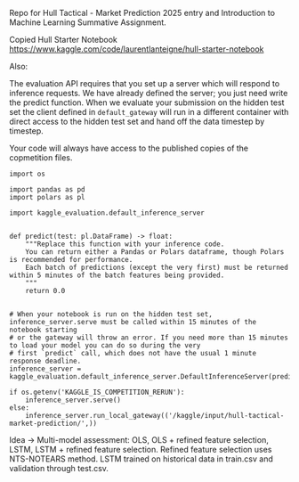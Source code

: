 Repo for Hull Tactical - Market Prediction 2025 entry and Introduction to Machine Learning Summative Assignment.

Copied Hull Starter Notebook https://www.kaggle.com/code/laurentlanteigne/hull-starter-notebook

Also:

The evaluation API requires that you set up a server which will respond to inference requests.
We have already defined the server; you just need write the predict function.
When we evaluate your submission on the hidden test set the client defined in `default_gateway` will run in a different container
with direct access to the hidden test set and hand off the data timestep by timestep.

Your code will always have access to the published copies of the copmetition files.

```
import os

import pandas as pd
import polars as pl

import kaggle_evaluation.default_inference_server


def predict(test: pl.DataFrame) -> float:
    """Replace this function with your inference code.
    You can return either a Pandas or Polars dataframe, though Polars is recommended for performance.
    Each batch of predictions (except the very first) must be returned within 5 minutes of the batch features being provided.
    """
    return 0.0


# When your notebook is run on the hidden test set, inference_server.serve must be called within 15 minutes of the notebook starting
# or the gateway will throw an error. If you need more than 15 minutes to load your model you can do so during the very
# first `predict` call, which does not have the usual 1 minute response deadline.
inference_server = kaggle_evaluation.default_inference_server.DefaultInferenceServer(predict)

if os.getenv('KAGGLE_IS_COMPETITION_RERUN'):
    inference_server.serve()
else:
    inference_server.run_local_gateway(('/kaggle/input/hull-tactical-market-prediction/',))

```

Idea -> Multi-model assessment: OLS, OLS + refined feature selection, LSTM, LSTM + refined feature selection.
Refined feature selection uses NTS-NOTEARS method. 
LSTM trained on historical data in train.csv and validation through test.csv.
